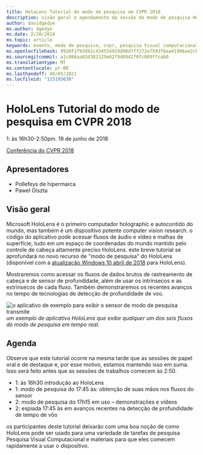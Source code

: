 ```yaml
---
title: HoloLens Tutorial do modo de pesquisa em CVPR 2018
description: visão geral e agendamento da sessão do modo de pesquisa HoloLens, a ser entregue na conferência CVPR em 19 de junho de 2018.
author: davidgedye
ms.author: dgedye
ms.date: 2/28/2018
ms.topic: article
keywords: evento, modo de pesquisa, cvpr, pesquisa Visual computacional, Research HoloLens
ms.openlocfilehash: 9920f1f93d82c434554929d90d7ff272e7593f8aa41906ae2cbea88042bb8b58
ms.sourcegitcommit: a1c086aa83d381129e62f9d8942f0fc889ffcab0
ms.translationtype: MT
ms.contentlocale: pt-BR
ms.lasthandoff: 08/05/2021
ms.locfileid: "115195638"
---
```

# <a name="hololens-research-mode-tutorial-at-cvpr-2018"></a>HoloLens Tutorial do modo de pesquisa em CVPR 2018
1: às 16h30-2:50pm. 19 de junho de 2018

[Conferência do CVPR 2018](https://cvpr2018.thecvf.com/)

## <a name="presenters"></a>Apresentadores
* Pollefeys de hipermarca
* Pawel Olszta

## <a name="overview"></a>Visão geral
Microsoft HoloLens é o primeiro computador holographic e autocontido do mundo, mas também é um dispositivo potente computer vision research.
o código do aplicativo pode acessar fluxos de áudio e vídeo e malhas de superfície, tudo em um espaço de coordenadas do mundo mantido pelo controle de cabeça altamente preciso HoloLens. este breve tutorial se aprofundará no novo recurso de "modo de pesquisa" do HoloLens (disponível com a [atualização Windows 10 abril de 2018](/windows/mixed-reality/enthusiast-guide/release-notes-april-2018) para HoloLens).

Mostraremos como acessar os fluxos de dados brutos de rastreamento de cabeça e de sensor de profundidade, além de usar os intrínsecos e as extrínsecos de cada fluxo.  Também demonstraremos os recentes avanços no tempo de tecnologias de detecção de profundidade de voo.

![o aplicativo de exemplo para exibir o sensor de modo de pesquisa transmite ](../develop/platform-capabilities-and-apis/images/sensor-stream-viewer.jpg)
 *um exemplo de aplicativo HoloLens que exibe qualquer um dos seis fluxos do modo de pesquisa em tempo real.*

## <a name="schedule"></a>Agenda
Observe que este tutorial ocorre na mesma tarde que as sessões de papel oral e de destaque e, por esse motivo, estamos mantendo isso em suma.
Isso será feito antes que as sessões de trabalhos comecem às 2:50.

- 1: às 16h30 introdução ao HoloLens 
- 1: modo de pesquisa do 17:45 às: obtenção de suas mãos nos fluxos do sensor 
- 2: modo de pesquisa do 17h15 em uso – demonstrações e vídeos 
- 2: espiada 17:45 às em avanços recentes na detecção de profundidade de tempo de vôo 

os participantes deste tutorial deixarão com uma boa noção de como HoloLens pode ser usado para uma variedade de tarefas de pesquisa Pesquisa Visual Computacional e materiais para que eles comecem rapidamente a usar o dispositivo.